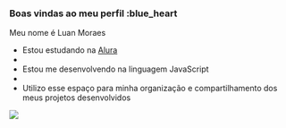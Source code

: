 ### Boas vindas ao meu perfil :blue_heart

Meu nome é Luan Moraes

- Estou estudando na [Alura](https://www.alura.com.br)
- 
- Estou me desenvolvendo na linguagem JavaScript
- 
- Utilizo esse espaço para minha organização e compartilhamento dos meus projetos desenvolvidos

![](https://media.tenor.com/3sWk5R0q5z0AAAAd/jin-woo.gif)
